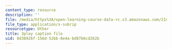 ```yaml
---
content_type: resource
description: ''
file: /media/https%3A/open-learning-course-data-rc.s3.amazonaws.com/21m-355-musical-improvisation-spring-2013/8d38926f156d52bb8e4abd07b6cd262b_u9givSC2M8Y.vtt
file_type: application/x-subrip
resourcetype: Other
title: 3play caption file
uid: 8d38926f-156d-52bb-8e4a-bd07b6cd262b
---
```


